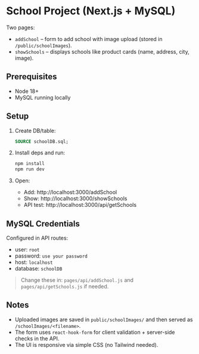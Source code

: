 # School Project (Next.js + MySQL)

Two pages:
- `addSchool` – form to add school with image upload (stored in `/public/schoolImages`).
- `showSchools` – displays schools like product cards (name, address, city, image).

## Prerequisites
- Node 18+
- MySQL running locally

## Setup
1. Create DB/table:
   ```sql
   SOURCE schoolDB.sql;
   ```

2. Install deps and run:
   ```bash
   npm install
   npm run dev
   ```

3. Open:
   - Add: http://localhost:3000/addSchool
   - Show: http://localhost:3000/showSchools
   - API test: http://localhost:3000/api/getSchools

## MySQL Credentials
Configured in API routes:
- user: `root`
- password: `use your password`
- host: `localhost`
- database: `schoolDB`

> Change these in: `pages/api/addSchool.js` and `pages/api/getSchools.js` if needed.

## Notes
- Uploaded images are saved in `public/schoolImages/` and then served as `/schoolImages/<filename>`.
- The form uses `react-hook-form` for client validation + server-side checks in the API.
- The UI is responsive via simple CSS (no Tailwind needed).
